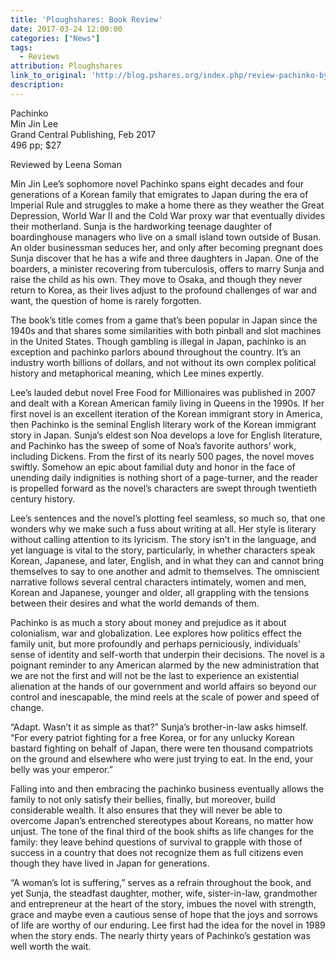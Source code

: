 ```yaml
---
title: 'Ploughshares: Book Review'
date: 2017-03-24 12:00:00
categories: ["News"]
tags:
  - Reviews
attribution: Ploughshares
link_to_original: 'http://blog.pshares.org/index.php/review-pachinko-by-min-jin-lee/'
description:
---
```



Pachinko
<br>Min Jin Lee
<br>Grand Central Publishing, Feb 2017
<br>496 pp; $27

Reviewed by Leena Soman

Min Jin Lee’s sophomore novel Pachinko spans eight decades and four generations of a Korean family that emigrates to Japan during the era of Imperial Rule and struggles to make a home there as they weather the Great Depression, World War II and the Cold War proxy war that eventually divides their motherland. Sunja is the hardworking teenage daughter of boardinghouse managers who live on a small island town outside of Busan. An older businessman seduces her, and only after becoming pregnant does Sunja discover that he has a wife and three daughters in Japan. One of the boarders, a minister recovering from tuberculosis, offers to marry Sunja and raise the child as his own. They move to Osaka, and though they never return to Korea, as their lives adjust to the profound challenges of war and want, the question of home is rarely forgotten.

The book’s title comes from a game that’s been popular in Japan since the 1940s and that shares some similarities with both pinball and slot machines in the United States. Though gambling is illegal in Japan, pachinko is an exception and pachinko parlors abound throughout the country. It’s an industry worth billions of dollars, and not without its own complex political history and metaphorical meaning, which Lee mines expertly.

Lee’s lauded debut novel Free Food for Millionaires was published in 2007 and dealt with a Korean American family living in Queens in the 1990s. If her first novel is an excellent iteration of the Korean immigrant story in America, then Pachinko is the seminal English literary work of the Korean immigrant story in Japan. Sunja’s eldest son Noa develops a love for English literature, and Pachinko has the sweep of some of Noa’s favorite authors’ work, including Dickens. From the first of its nearly 500 pages, the novel moves swiftly. Somehow an epic about familial duty and honor in the face of unending daily indignities is nothing short of a page-turner, and the reader is propelled forward as the novel’s characters are swept through twentieth century history.

Lee’s sentences and the novel’s plotting feel seamless, so much so, that one wonders why we make such a fuss about writing at all. Her style is literary without calling attention to its lyricism. The story isn’t in the language, and yet language is vital to the story, particularly, in whether characters speak Korean, Japanese, and later, English, and in what they can and cannot bring themselves to say to one another and admit to themselves. The omniscient narrative follows several central characters intimately, women and men, Korean and Japanese, younger and older, all grappling with the tensions between their desires and what the world demands of them.

Pachinko is as much a story about money and prejudice as it about colonialism, war and globalization. Lee explores how politics effect the family unit, but more profoundly and perhaps perniciously, individuals’ sense of identity and self-worth that underpin their decisions. The novel is a poignant reminder to any American alarmed by the new administration that we are not the first and will not be the last to experience an existential alienation at the hands of our government and world affairs so beyond our control and inescapable, the mind reels at the scale of power and speed of change.

“Adapt. Wasn’t it as simple as that?” Sunja’s brother-in-law asks himself. “For every patriot fighting for a free Korea, or for any unlucky Korean bastard fighting on behalf of Japan, there were ten thousand compatriots on the ground and elsewhere who were just trying to eat. In the end, your belly was your emperor.”

Falling into and then embracing the pachinko business eventually allows the family to not only satisfy their bellies, finally, but moreover, build considerable wealth. It also ensures that they will never be able to overcome Japan’s entrenched stereotypes about Koreans, no matter how unjust. The tone of the final third of the book shifts as life changes for the family: they leave behind questions of survival to grapple with those of success in a country that does not recognize them as full citizens even though they have lived in Japan for generations.

“A woman’s lot is suffering,” serves as a refrain throughout the book, and yet Sunja, the steadfast daughter, mother, wife, sister-in-law, grandmother and entrepreneur at the heart of the story, imbues the novel with strength, grace and maybe even a cautious sense of hope that the joys and sorrows of life are worthy of our enduring. Lee first had the idea for the novel in 1989 when the story ends. The nearly thirty years of Pachinko’s gestation was well worth the wait.